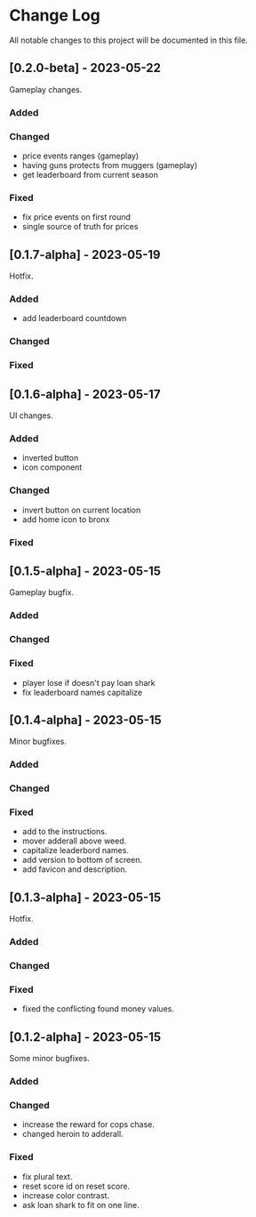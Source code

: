 # Change Log

All notable changes to this project will be documented in this file.

## [0.2.0-beta] - 2023-05-22

Gameplay changes.

### Added

### Changed

- price events ranges (gameplay)
- having guns protects from muggers (gameplay)
- get leaderboard from current season

### Fixed

- fix price events on first round
- single source of truth for prices

## [0.1.7-alpha] - 2023-05-19

Hotfix.

### Added

- add leaderboard countdown

### Changed

### Fixed

## [0.1.6-alpha] - 2023-05-17

UI changes.

### Added

- inverted button
- icon component

### Changed

- invert button on current location
- add home icon to bronx

### Fixed

## [0.1.5-alpha] - 2023-05-15

Gameplay bugfix.

### Added

### Changed

### Fixed

- player lose if doesn't pay loan shark
- fix leaderboard names capitalize

## [0.1.4-alpha] - 2023-05-15

Minor bugfixes.

### Added

### Changed

### Fixed

- add to the instructions.
- mover adderall above weed.
- capitalize leaderbord names.
- add version to bottom of screen.
- add favicon and description.

## [0.1.3-alpha] - 2023-05-15

Hotfix.

### Added

### Changed

### Fixed

- fixed the conflicting found money values.

## [0.1.2-alpha] - 2023-05-15

Some minor bugfixes.

### Added

### Changed

- increase the reward for cops chase.
- changed heroin to adderall.

### Fixed

- fix plural text.
- reset score id on reset score.
- increase color contrast.
- ask loan shark to fit on one line.
